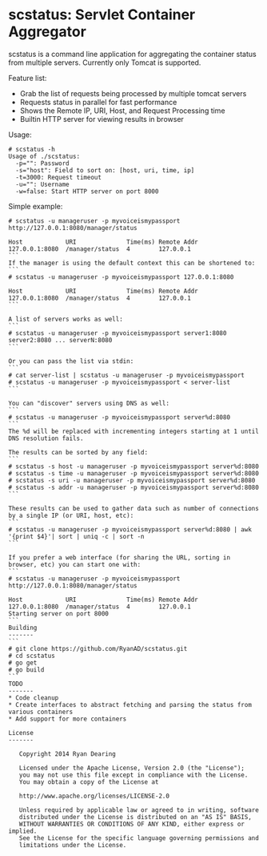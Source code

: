 # scstatus: Servlet Container Aggregator

scstatus is a command line application for aggregating the container status from multiple servers. Currently only Tomcat is supported.


Feature list:

 * Grab the list of requests being processed by multiple tomcat servers
 * Requests status in parallel for fast performance
 * Shows the Remote IP, URI, Host, and Request Processing time
 * Builtin HTTP server for viewing results in browser

Usage:
```
# scstatus -h
Usage of ./scstatus:
  -p="": Password
  -s="host": Field to sort on: [host, uri, time, ip]
  -t=3000: Request timeout
  -u="": Username
  -w=false: Start HTTP server on port 8000
```

Simple example:
````
# scstatus -u manageruser -p myvoiceismypassport http://127.0.0.1:8080/manager/status

Host            URI              Time(ms) Remote Addr       
127.0.0.1:8080  /manager/status  4        127.0.0.1
```
If the manager is using the default context this can be shortened to:
```
# scstatus -u manageruser -p myvoiceismypassport 127.0.0.1:8080

Host            URI              Time(ms) Remote Addr       
127.0.0.1:8080  /manager/status  4        127.0.0.1
```

A list of servers works as well:
```
# scstatus -u manageruser -p myvoiceismypassport server1:8080 server2:8080 ... serverN:8080
```

Or you can pass the list via stdin:
```
# cat server-list | scstatus -u manageruser -p myvoiceismypassport
# scstatus -u manageruser -p myvoiceismypassport < server-list
```

You can "discover" servers using DNS as well:
```
# scstatus -u manageruser -p myvoiceismypassport server%d:8080
```
The %d will be replaced with incrementing integers starting at 1 until DNS resolution fails.

The results can be sorted by any field:
```
# scstatus -s host -u manageruser -p myvoiceismypassport server%d:8080
# scstatus -s time -u manageruser -p myvoiceismypassport server%d:8080
# scstatus -s uri -u manageruser -p myvoiceismypassport server%d:8080
# scstatus -s addr -u manageruser -p myvoiceismypassport server%d:8080
```

These results can be used to gather data such as number of connections by a single IP (or URI, host, etc):
```
# scstatus -u manageruser -p myvoiceismypassport server%d:8080 | awk '{print $4}'| sort | uniq -c | sort -n
```

If you prefer a web interface (for sharing the URL, sorting in browser, etc) you can start one with:
```
# scstatus -u manageruser -p myvoiceismypassport http://127.0.0.1:8080/manager/status

Host            URI              Time(ms) Remote Addr       
127.0.0.1:8080  /manager/status  4        127.0.0.1
Starting server on port 8000
```
Building
-------
```
# git clone https://github.com/RyanAD/scstatus.git
# cd scstatus
# go get
# go build
```
TODO
-------
* Code cleanup
* Create interfaces to abstract fetching and parsing the status from various containers
* Add support for more containers

License
-------

   Copyright 2014 Ryan Dearing

   Licensed under the Apache License, Version 2.0 (the "License");
   you may not use this file except in compliance with the License.
   You may obtain a copy of the License at

   http://www.apache.org/licenses/LICENSE-2.0

   Unless required by applicable law or agreed to in writing, software
   distributed under the License is distributed on an "AS IS" BASIS,
   WITHOUT WARRANTIES OR CONDITIONS OF ANY KIND, either express or implied.
   See the License for the specific language governing permissions and
   limitations under the License.
